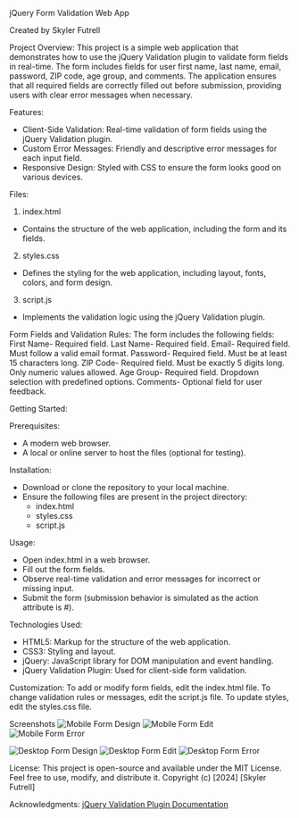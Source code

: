 jQuery Form Validation Web App

Created by Skyler Futrell 

Project Overview:
This project is a simple web application that demonstrates how to use the jQuery Validation plugin to validate form fields in real-time.
The form includes fields for user first name, last name, email, password, ZIP code, age group, and comments.
The application ensures that all required fields are correctly filled out before submission, providing users with clear error messages when necessary.

Features:
  - Client-Side Validation: Real-time validation of form fields using the jQuery Validation plugin.
  - Custom Error Messages: Friendly and descriptive error messages for each input field.
  - Responsive Design: Styled with CSS to ensure the form looks good on various devices.

Files:
1. index.html
  - Contains the structure of the web application, including the form and its fields.
2. styles.css
  - Defines the styling for the web application, including layout, fonts, colors, and form design.
3. script.js
  - Implements the validation logic using the jQuery Validation plugin.

Form Fields and Validation Rules:
The form includes the following fields:
First Name- Required field.
Last Name- Required field.
Email- Required field. Must follow a valid email format.
Password- Required field. Must be at least 15 characters long.
ZIP Code- Required field. Must be exactly 5 digits long. Only numeric values allowed.
Age Group- Required field. Dropdown selection with predefined options.
Comments- Optional field for user feedback.

Getting Started: 

  Prerequisites:
  - A modern web browser.
  - A local or online server to host the files (optional for testing).

  Installation:
  - Download or clone the repository to your local machine.
  - Ensure the following files are present in the project directory:
      - index.html
      - styles.css
      - script.js

  Usage:
  - Open index.html in a web browser.
  - Fill out the form fields.
  - Observe real-time validation and error messages for incorrect or missing input.
  - Submit the form (submission behavior is simulated as the action attribute is #).

Technologies Used:
  - HTML5: Markup for the structure of the web application.
  - CSS3: Styling and layout.
  - jQuery: JavaScript library for DOM manipulation and event handling.
  - jQuery Validation Plugin: Used for client-side form validation.

Customization:
To add or modify form fields, edit the index.html file.
To change validation rules or messages, edit the script.js file.
To update styles, edit the styles.css file.

Screenshots
![Mobile Form Design](/images/mobile-form-view.jpg) 
![Mobile Form Edit](/images/mobile-form-edit.jpg) 
![Mobile Form Error](/images/mobile-error.jpg)

![Desktop Form Design](/images/desktop-form-view.jpg) 
![Desktop Form Edit](/images/desktop-form-edit.jpg)
![Desktop Form Error](/images/desktop-error.jpg)

License:
This project is open-source and available under the MIT License. Feel free to use, modify, and distribute it.
Copyright (c) [2024] [Skyler Futrell]

Acknowledgments:
[jQuery Validation Plugin Documentation](https://jqueryvalidation.org/)

